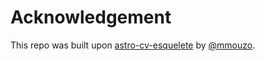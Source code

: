 # Acknowledgement
This repo was built upon [astro-cv-esquelete](https://github.com/mmouzo/astro-cv-esquelete) by [@mmouzo](https://github.com/mmouzo).